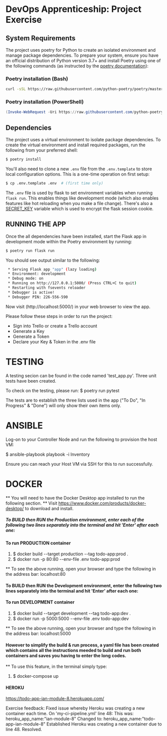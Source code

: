 # DevOps Apprenticeship: Project Exercise

## System Requirements

The project uses poetry for Python to create an isolated environment and manage package dependencies. To prepare your system, ensure you have an official distribution of Python version 3.7+ and install Poetry using one of the following commands (as instructed by the [poetry documentation](https://python-poetry.org/docs/#system-requirements)):

### Poetry installation (Bash)

```bash
curl -sSL https://raw.githubusercontent.com/python-poetry/poetry/master/install-poetry.py | python -
```

### Poetry installation (PowerShell)

```powershell
(Invoke-WebRequest -Uri https://raw.githubusercontent.com/python-poetry/poetry/master/install-poetry.py -UseBasicParsing).Content | python -
```

## Dependencies

The project uses a virtual environment to isolate package dependencies. To create the virtual environment and install required packages, run the following from your preferred shell:

```bash
$ poetry install
```

You'll also need to clone a new `.env` file from the `.env.template` to store local configuration options. This is a one-time operation on first setup:

```bash
$ cp .env.template .env  # (first time only)
```

The `.env` file is used by flask to set environment variables when running `flask run`. This enables things like development mode (which also enables features like hot reloading when you make a file change). There's also a [SECRET_KEY](https://flask.palletsprojects.com/en/1.1.x/config/#SECRET_KEY) variable which is used to encrypt the flask session cookie.

## RUNNING THE APP
Once the all dependencies have been installed, start the Flask app in development mode within the Poetry environment by running:
```bash
$ poetry run flask run
```

You should see output similar to the following:
```bash
 * Serving Flask app "app" (lazy loading)
 * Environment: development
 * Debug mode: on
 * Running on http://127.0.0.1:5000/ (Press CTRL+C to quit)
 * Restarting with fsevents reloader
 * Debugger is active!
 * Debugger PIN: 226-556-590
```
Now visit (http://localhost:5000/) in your web browser to view the app.


Please follow these steps in order to run the project:
- Sign into Trello or create a Trello account
- Generate a Key
- Generate a Token
- Declare your Key & Token in the .env file


# TESTING
A testing secion can be found in the code named 'test_app.py'.
Three unit tests have been created.

To check on the testing, please run:
$ poetry run pytest

The tests are to establish the three lists used in the app ("To Do", "In Progress" & "Done") will only show their own items only.


# ANSIBLE
Log-on to your Controller Node and run the following to provision the host VM:

$ ansible-playbook playbook -i Inventory

Ensure you can reach your Host VM via SSH for this to run successfully.


# DOCKER

** You will need to have the Docker Desktop app installed to run the following section.
** Visit https://www.docker.com/products/docker-desktop/ to download and install.


##### To BUILD then RUN the Production environment, enter each of the following two lines separately into the terminal and hit 'Enter' after each one:

#### To run PRODUCTION container
1. $ docker build --target production --tag todo-app:prod .
2. $ docker run -p 80:80 --env-file .env todo-app:prod

** To see the above running, open your browser and type the following in the address bar: localhost:80


#### To BUILD then RUN the Development environment, enter the following two lines separately into the terminal and hit 'Enter' after each one:
#### To run DEVELOPMENT container
1. $ docker build --target development --tag todo-app:dev .
2. $ docker run -p 5000:5000 --env-file .env todo-app:dev

** To see the above running, open your browser and type the following in the address bar: localhost:5000 


#### However to simplify the build & run process, a yaml file has been created which contains all the instructions meeded to build and run both containers and saves you having to enter the long codes.
**  To use this feature, in the terminal simply type: 
1. $ docker-compose up


#### HEROKU ####
https://todo-app-ian-module-8.herokuapp.com/

Exercise feedback:
Fixed issue whereby Heroku was creating a new container each time.
On 'my-ci-pipeline.yml' line 48:  This was: heroku_app_name:"ian-module-8"
    Changed to: heroku_app_name:"todo-app-ian-module-8"
Established Heroku was creating a new container due to line 48. Resolved.

